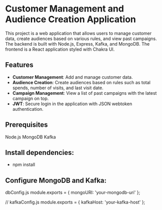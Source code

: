 # Customer Management and Audience Creation Application

This project is a web application that allows users to manage customer data, create audiences based on various rules, and view past campaigns. The backend is built with Node.js, Express, Kafka, and MongoDB. The frontend is a React application styled with Chakra UI.

## Features

- **Customer Management**: Add and manage customer data.
- **Audience Creation**: Create audiences based on rules such as total spends, number of visits, and last visit date.
- **Campaign Management**: View a list of past campaigns with the latest campaign on top.
- **JWT**: Secure login in the application with JSON webtoken authentication.

## Prerequisites
Node.js
MongoDB
Kafka

## Install dependencies:
- npm install
## Configure MongoDB and Kafka:
 dbConfig.js
module.exports = {
  mongoURI: 'your-mongodb-uri'
};

// kafkaConfig.js
module.exports = {
  kafkaHost: 'your-kafka-host'
};


